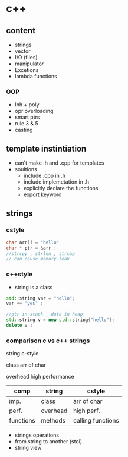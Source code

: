 # c++

## content
- strings
- vector
- I/O (files)
- manipulator
- Excetions
- lambda functions

### OOP
- Inh + poly
- opr overloading
- smart ptrs
- rule 3 & 5
- casting


## template instintiation
- can't make .h and .cpp for templates
- soultions
    - include .cpp in .h
    - include implemetation in .h
    - explicitly declare the functions
    - export keyword

## strings

### cstyle
```c
char arr[] = "hello"
char * ptr = &arr ;
//strcpy , strlen , strcmp   
// can cause memory leak
```

### c++style
- string is a class

```cpp
std::string var = "hello";
var += "yes" ;

//ptr in stack , data in heap
std::string v = new std::string{"hello"};
delete v ;
```

### comparison c vs c++ strings

string          c-style

class           arr of char

overhead        high performance


| comp | string | cstyle |
|----------|----------|----------|
| imp. | class | arr of char |
| perf. | overhead | high perf. |
| functions | methods | calling functions |

- strings operations
- from string to another (stoi)
- string view